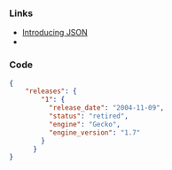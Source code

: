 ### Links
- [Introducing JSON](https://www.json.org/json-en.html)
- []()

### Code
```json
{
    "releases": {
        "1": {
          "release_date": "2004-11-09",
          "status": "retired",
          "engine": "Gecko",
          "engine_version": "1.7"
        }
      }   
}
```

```json

```

```js

```

